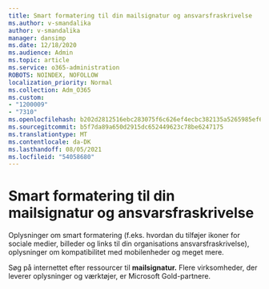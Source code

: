 ```yaml
---
title: Smart formatering til din mailsignatur og ansvarsfraskrivelse
ms.author: v-smandalika
author: v-smandalika
manager: dansimp
ms.date: 12/18/2020
ms.audience: Admin
ms.topic: article
ms.service: o365-administration
ROBOTS: NOINDEX, NOFOLLOW
localization_priority: Normal
ms.collection: Adm_O365
ms.custom:
- "1200009"
- "7310"
ms.openlocfilehash: b202d2812516ebc283075f6c626ef4ecbc382135a5265985ef61aab1c4eedca6
ms.sourcegitcommit: b5f7da89a650d2915dc652449623c78be6247175
ms.translationtype: MT
ms.contentlocale: da-DK
ms.lasthandoff: 08/05/2021
ms.locfileid: "54058680"
---
```

# <a name="fancy-formatting-for-your-email-signature-and-disclaimer"></a>Smart formatering til din mailsignatur og ansvarsfraskrivelse
Oplysninger om smart formatering (f.eks. hvordan du tilføjer ikoner for sociale medier, billeder og links til din organisations ansvarsfraskrivelse), oplysninger om kompatibilitet med mobilenheder og meget mere.

Søg på internettet efter ressourcer til **mailsignatur.** Flere virksomheder, der leverer oplysninger og værktøjer, er Microsoft Gold-partnere.
